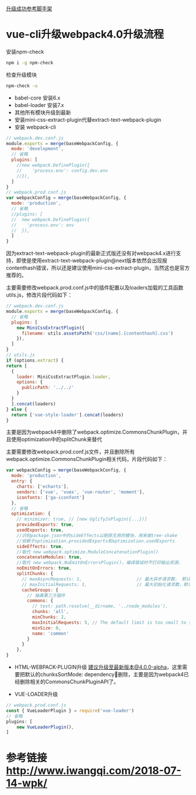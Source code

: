 [升级成功参考脚手架](./vue-to-webpack4)
 
# vue-cli升级webpack4.0升级流程
安装npm-check
```bash
npm i -g npm-check
```
检查升级模块
```bash
npm-check -u
```
*  babel-core 安装6.x
* babel-loader 安装7.x
* 其他所有模块升级到最新
* 安装mini-css-extract-plugin代替extract-text-webpack-plugin
* 安装 webpack-cli

```javascript
// webpack.dev.conf.js
module.exports = merge(baseWebpackConfig, {
  mode: 'development',
  // 省略
  plugins: [
    //new webpack.DefinePlugin({
    //    'process.env': config.dev.env
    //}),
  ]
}
// webpack.prod.conf.js
var webpackConfig = merge(baseWebpackConfig, {
  mode: 'production',
  // 省略
  //plugins: [
  //  new webpack.DefinePlugin({
  //    'process.env': env
  //  }),
  ]  
}
```


因为extract-text-webpack-plugin的最新正式版还没有对webpack4.x进行支持，即使是使用extract-text-webpack-plugin@next版本依然会出现报contenthash错误，所以还是建议使用mini-css-extract-plugin，当然这也是官方推荐的。

主要需要修改webpack.prod.conf.js中的插件配置以及loaders加载的工具函数utils.js，修改片段代码如下：

```javascript
// webpack.dev.conf.js
module.exports = merge(baseWebpackConfig, {
  // 省略
  plugins: [
    new MiniCssExtractPlugin({
      filename: utils.assetsPath('css/[name].[contenthash].css')
    }),
  ]
} 
// utils.js
if (options.extract) {
return [
  {
    loader: MiniCssExtractPlugin.loader,
    options: {
      publicPath: '../../'
    }
  }
  ].concat(loaders)
} else {
  return ['vue-style-loader'].concat(loaders)
}
```
主要是因为webpack4中删除了webpack.optimize.CommonsChunkPlugin，并且使用optimization中的splitChunk来替代

主要需要修改webpack.prod.conf.js文件，并且删除所有webpack.optimize.CommonsChunkPlugin相关代码，片段代码如下：

```javascript
var webpackConfig = merge(baseWebpackConfig, {
  mode: 'production',
  entry: {
    charts: ['echarts'],
    vendors: ['vue', 'vuex', 'vue-router', 'moment'],
    iconfonts: ['ga-iconfont']
  },
  // 省略
  optimization: {
    // minimizer: true, // [new UglifyJsPlugin({...})]
    providedExports: true,
    usedExports: true,
    //识别package.json中的sideEffects以剔除无用的模块，用来做tree-shake
    //依赖于optimization.providedExports和optimization.usedExports
    sideEffects: true,
    //取代 new webpack.optimize.ModuleConcatenationPlugin()
    concatenateModules: true,
    //取代 new webpack.NoEmitOnErrorsPlugin()，编译错误时不打印输出资源。
    noEmitOnErrors: true,
    splitChunks: {
      // maxAsyncRequests: 1,                     // 最大异步请求数， 默认1
      // maxInitialRequests: 1,                   // 最大初始化请求数，默认1
      cacheGroups: {
        // 抽离第三方插件
        commons: {
          // test: path.resolve(__dirname, '../node_modules'),
          chunks: 'all',
          minChunks: 2,
          maxInitialRequests: 5, // The default limit is too small to showcase the effect
          minSize: 0, 
          name: 'common'
        }
      }
    },
}
```
* HTML-WEBPACK-PLUGIN升级
建议升级至最新版本@4.0.0-alpha，这里需要把默认的chunksSortMode: dependency删除，主要是因为webpack4已经删除相关的CommonsChunkPluginAPI了。

* VUE-LOADER升级

```javascript
// webpack.prod.conf.js
const { VueLoaderPlugin } = require('vue-loader')
// 省略
plugins: [
    new VueLoaderPlugin(),
]
```

# 参考链接 http://www.iwangqi.com/2018-07-14-wpk/










